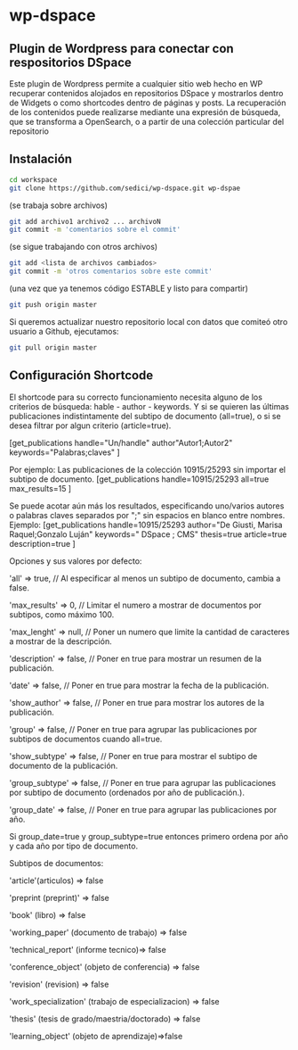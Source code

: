 # wp-dspace

## Plugin de Wordpress para conectar con respositorios DSpace

Este plugin de Wordpress permite a cualquier sitio web hecho en WP recuperar contenidos alojados en repositorios DSpace y mostrarlos
dentro de Widgets o como shortcodes dentro de páginas y posts. La recuperación de los contenidos puede realizarse mediante una expresión de búsqueda,
que se transforma a OpenSearch, o a partir de una colección particular del repositorio

## Instalación

```bash
cd workspace
git clone https://github.com/sedici/wp-dspace.git wp-dspae
```

(se trabaja sobre archivos)

```bash
git add archivo1 archivo2 ... archivoN
git commit -m 'comentarios sobre el commit'
```

(se sigue trabajando con otros archivos)

```bash
git add <lista de archivos cambiados>
git commit -m 'otros comentarios sobre este commit'
```

(una vez que ya tenemos código ESTABLE y listo para compartir)

```bash 
git push origin master
```


Si queremos actualizar nuestro repositorio local con datos que comiteó otro usuario a Github, ejecutamos:

```bash 
git pull origin master
```

## Configuración Shortcode

El shortcode para su correcto funcionamiento necesita alguno de los criterios de búsqueda: hable - author - keywords.
Y si se quieren las últimas publicaciones indistintamente del subtipo de documento (all=true), o si se desea filtrar por algun criterio (article=true).

[get_publications handle="Un/handle" author"Autor1;Autor2" keywords="Palabras;claves" ]

Por ejemplo: Las publicaciones de la colección 10915/25293 sin importar el subtipo de documento.
[get_publications handle=10915/25293 all=true max_results=15 ]

Se puede acotar aún más los resultados, especificando uno/varios autores o palabras claves separados por ";" sin espacios en blanco entre nombres.
Ejemplo:
[get_publications handle=10915/25293 author="De Giusti, Marisa Raquel;Gonzalo Luján" keywords=" DSpace ; CMS" thesis=true  article=true description=true ]

Opciones y sus valores por defecto:

'all' => true, // Al especificar al menos un subtipo de documento, cambia a false.

'max_results' => 0, // Limitar el numero a mostrar de documentos por subtipos, como máximo 100.

'max_lenght' => null, // Poner un numero que limite la cantidad de caracteres a mostrar de la descripción.

'description' => false, // Poner en true para mostrar un resumen de la publicación.

'date' => false, // Poner en true para mostrar la fecha de la publicación.

'show_author' => false, // Poner en true para mostrar los autores de la publicación.

'group' => false, // Poner en true para agrupar las publicaciones por subtipos de documentos cuando all=true.

'show_subtype' => false, // Poner en true para mostrar el subtipo de documento de la publicación.

'group_subtype' => false, // Poner en true para agrupar las publicaciones por subtipo de documento (ordenados por año de publicación.).

'group_date' => false, // Poner en true para agrupar las publicaciones por año.

Si group_date=true y group_subtype=true entonces primero ordena por año y cada año por tipo de documento.

Subtipos de documentos:

'article'(articulos) => false

'preprint (preprint)' => false

'book' (libro) => false

'working_paper' (documento de trabajo) => false

'technical_report' (informe tecnico)=> false

'conference_object' (objeto de conferencia) => false

'revision' (revision) => false

'work_specialization' (trabajo de especializacion) => false

'thesis' (tesis de grado/maestria/doctorado) => false

'learning_object' (objeto de aprendizaje)=>false

